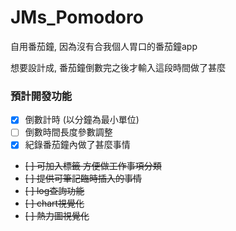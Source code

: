 # JMs_Pomodoro
自用番茄鐘, 因為沒有合我個人胃口的番茄鐘app 
 
想要設計成, 番茄鐘倒數完之後才輸入這段時間做了甚麼 

### 預計開發功能
- [x] 倒數計時 (以分鐘為最小單位)
- [ ] 倒數時間長度參數調整
- [X] 紀錄番茄鐘內做了甚麼事情
- ~~[ ] 可加入標籤 方便做工作事項分類~~
- ~~[ ] 提供可筆記臨時插入的事情~~
- ~~[ ] log查詢功能~~
- ~~[ ] chart視覺化~~
- ~~[ ] 熱力圖視覺化~~
